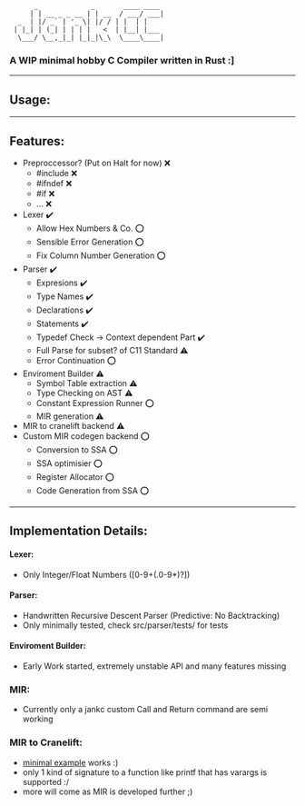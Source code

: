 ```
      _             _       ____ ____ 
     | | __ _ _ __ | | __  / ___/ ___|
  _  | |/ _` | '_ \| |/ / | |  | |    
 | |_| | (_| | | | |   <  | |__| |___ 
  \___/ \__,_|_| |_|_|\_\  \____\____|

```
### A WIP minimal hobby C Compiler written in Rust :]

---

## Usage:

---

## Features:

- Preproccessor? (Put on Halt for now) :x:  
  - #include :x: 
  - #ifndef :x: 
  - #if :x: 
  - ... :x: 
- Lexer :heavy_check_mark: 
  - Allow Hex Numbers & Co. :o: 
  - Sensible Error Generation :o: 
  - Fix Column Number Generation :o: 
- Parser :heavy_check_mark:
  - Expresions :heavy_check_mark:
  - Type Names :heavy_check_mark:
  - Declarations :heavy_check_mark:
  - Statements :heavy_check_mark: 
  - Typedef Check -> Context dependent Part :heavy_check_mark:
  - Full Parse for subset? of C11 Standard :warning:
  - Error Continuation :o:
- Enviroment Builder :warning:
  - Symbol Table extraction :warning:
  - Type Checking on AST :warning:
  - Constant Expression Runner :o:
  - MIR generation :warning:
- MIR to cranelift backend :warning:
- Custom MIR codegen backend :o:
  - Conversion to SSA :o:
  - SSA optimisier :o:
  - Register Allocator :o:
  - Code Generation from SSA :o:

---

## Implementation Details:

#### Lexer:
  - Only Integer/Float Numbers ([0-9+(.0-9*)?])


#### Parser:
  - Handwritten Recursive Descent Parser (Predictive: No Backtracking)
  - Only minimally tested, check src/parser/tests/ for tests


#### Enviroment Builder:
  - Early Work started, extremely unstable API and many features missing

### MIR:
  - Currently only a jankc custom Call and Return command are semi working

### MIR to Cranelift:
  - [minimal example](C_Testfiles/minimal/minimal.c) works :)
  - only 1 kind of signature to a function like printf that has varargs is supported :/
  - more will come as MIR is developed further ;) 